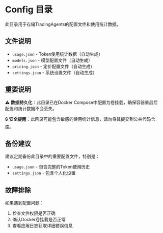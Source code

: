 # Config 目录

此目录用于存储TradingAgents的配置文件和使用统计数据。

## 文件说明

- `usage.json` - Token使用统计数据（自动生成）
- `models.json` - 模型配置文件（自动生成）
- `pricing.json` - 定价配置文件（自动生成）
- `settings.json` - 系统设置文件（自动生成）

## 重要说明

⚠️ **数据持久化**：此目录已在Docker Compose中配置为卷挂载，确保容器重启后配置和统计数据不会丢失。

🔒 **安全提醒**：此目录可能包含敏感的使用统计信息，请勿将其提交到公共代码仓库。

## 备份建议

建议定期备份此目录中的重要配置文件，特别是：
- `usage.json` - 包含完整的Token使用历史
- `settings.json` - 包含个人化设置

## 故障排除

如果遇到配置问题：
1. 检查文件权限是否正确
2. 确认Docker卷挂载是否正常
3. 查看应用日志获取详细错误信息